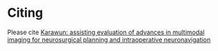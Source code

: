 # Citing

Please cite [Karawun: assisting evaluation of advances in multimodal imaging for neurosurgical planning and intraoperative neuronavigation](https://www.medrxiv.org/content/10.1101/2021.09.09.21262253v1)

